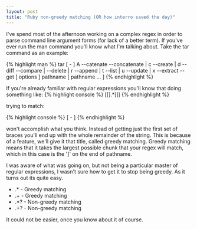 ```yaml
---
layout: post
title: "Ruby non-greedy matching (OR how interro saved the day)"
---
```


I've spend most of the afternoon working on a complex regex in order to parse command line argument forms (for lack of a better term). If you've ever run the man command you'll know what I'm talking about. Take the tar command as an example:

{% highlight man %}
tar  [ - ] A --catenate --concatenate | c --create | d --diff --compare
       | --delete | r --append | t --list | u --update | x --extract  --get  [
       options ] pathname [ pathname ... ]
{% endhighlight %}

If you're already familiar with regular expressions you'll know that doing something like:
{% highlight console %}
[\[].*[\]]
{% endhighlight %}

trying to match:

{% highlight console %}
[ - ]
{% endhighlight %}

won't accomplish what you think. Instead of getting just the first set of braces you'll end up with the whole remainder of the string. This is because of a feature, we'll give it that title, called greedy matching. Greedy matching means that it takes the largest possible chunk that your regex will match, which in this case is the ']' on the end of pathname.

I was aware of what was going on, but not being a particular master of regular expressions, I wasn't sure how to get it to stop being greedy. As it turns out its quite easy.


 + .*   - Greedy matching
 + .+   - Greedy matching
 + .*?  - Non-greedy matching
 + .+?  - Non-greedy matching

It could not be easier, once you know about it of course.
